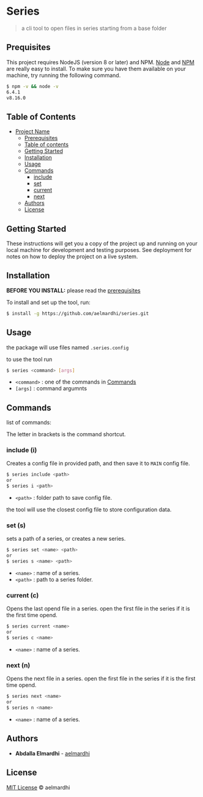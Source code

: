 # Series

> a cli tool to open files in series starting from a base folder

## Prequisites
This project requires NodeJS (version 8 or later) and NPM.
[Node](http://nodejs.org/) and [NPM](https://npmjs.org/) are really easy to install.
To make sure you have them available on your machine,
try running the following command.

```sh
$ npm -v && node -v
6.4.1
v8.16.0
```

## Table of Contents

- [Project Name](#project-name)
  - [Prerequisites](#prerequisites)
  - [Table of contents](#table-of-contents)
  - [Getting Started](#getting-started)
  - [Installation](#installation)
  - [Usage](#usage)
  - [Commands](#commands)
    - [include](#include)
    - [set](#set)
    - [current](#current)
    - [next](#next)
  - [Authors](#authors)
  - [License](#license)
## Getting Started

These instructions will get you a copy of the project up and running on your local machine for development and testing purposes. See deployment for notes on how to deploy the project on a live system.

## Installation

**BEFORE YOU INSTALL:** please read the [prerequisites](#prerequisites)

To install and set up the tool, run:

```sh
$ install -g https://github.com/aelmardhi/series.git
```

## Usage
the package will use files named `.series.config` 

to use the tool run
```sh
$ series <command> [args]
```
* `<command>` : one of the commands in [Commands](#commands)
* `[args]` : command argumnts

## Commands

list of commands:

The letter in brackets is the command shortcut.
### include (i)
Creates a config file in provided path, and then save it to `MAIN` config file.

```sh
$ series include <path>
or
$ series i <path>
```
* `<path>` : folder path to save config file.

the tool will use the closest config file to store configuration data.

### set (s)
sets a path of a series, or creates a new series.
```sh
$ series set <name> <path>
or
$ series s <name> <path>
```
* `<name>` : name of a series.
* `<path>` : path to a series folder.

### current (c)
Opens the last opend file in a series. open the first file in the series if it is the first time opend.
```sh
$ series current <name>
or
$ series c <name>
```
* `<name>` : name of a series.

### next (n)
Opens the next file in a series. open the first file in the series if it is the first time opend. 
```sh
$ series next <name>
or
$ series n <name>
```
* `<name>` : name of a series.

## Authors
* **Abdalla Elmardhi** - [aelmardhi](https://github.com/aelmardhi)

## License
[MIT License](LICENSE) © aelmardhi
